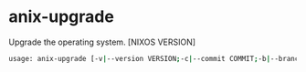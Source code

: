 # anix-upgrade

Upgrade the operating system. [NIXOS VERSION]

```bash
usage: anix-upgrade [-v|--version VERSION;-c|--commit COMMIT;-b|--branch BRANCH;-s|--source SOURCETREE] [--local] [--boot]

```  

